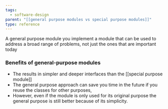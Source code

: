 ```yaml
---
tags:
  - software-design
parent: "[[general purpose modules vs special purpose modules]]"
type: reference
---
```

A general purpose module you implement a module that can be used to address a broad range of problems, not just the ones that are important today

### Benefits of general-purpose modules
- The results in simpler and deeper interfaces than the [[special purpose module]]
- The general purpose approach can save you time in the future if you reuse the classes for other purposes,
- However, even if the module is only used for its original purpose the general purpose is still better because of its simplicity.
